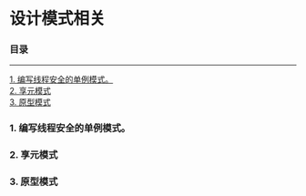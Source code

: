 # 设计模式相关

### 目录

---
<a href="#1">1. 编写线程安全的单例模式。</a> <br>
<a href="#2">2. 享元模式</a> <br>
<a href="#3">3. 原型模式</a> <br>




### <a name="1">1. 编写线程安全的单例模式。</a>

### <a name="2">2. 享元模式</a>

### <a name="3">3. 原型模式</a>

